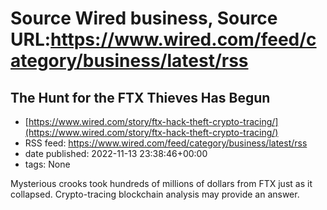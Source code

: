 # Source Wired business, Source URL:https://www.wired.com/feed/category/business/latest/rss

## The Hunt for the FTX Thieves Has Begun
 - [https://www.wired.com/story/ftx-hack-theft-crypto-tracing/](https://www.wired.com/story/ftx-hack-theft-crypto-tracing/)
 - RSS feed: https://www.wired.com/feed/category/business/latest/rss
 - date published: 2022-11-13 23:38:46+00:00
 - tags: None

Mysterious crooks took hundreds of millions of dollars from FTX just as it collapsed. Crypto-tracing blockchain analysis may provide an answer.
